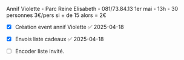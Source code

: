 
Annif Violette - Parc Reine Elisabeth - 081/73.84.13
1er mai - 13h - 30 personnes 3€/pers si + de 15 alors = 2€



- [x] Création event annif Violette ✅ 2025-04-18
- [x] Envois liste cadeaux ✅ 2025-04-18
- [ ] Encoder liste invité.




